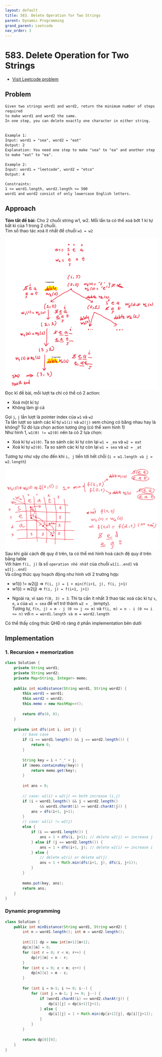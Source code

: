 ```yaml
---
layout: default
title: 583. Delete Operation for Two Strings
parent: Dynamic Programming
grand_parent: Leetcode
nav_order: 3
---
```


# 583. Delete Operation for Two Strings

* [Visit Leetcode problem](https://leetcode.com/problems/delete-operation-for-two-strings/description/)

## Problem
```
Given two strings word1 and word2, return the minimum number of steps required 
to make word1 and word2 the same.
In one step, you can delete exactly one character in either string.


Example 1:
Input: word1 = "sea", word2 = "eat"
Output: 2
Explanation: You need one step to make "sea" to "ea" and another step to make "eat" to "ea".

Example 2:
Input: word1 = "leetcode", word2 = "etco"
Output: 4

Constraints:
1 <= word1.length, word2.length <= 500
word1 and word2 consist of only lowercase English letters.
```

## Approach
**Tóm tắt đề bài:**
Cho 2 chuỗi string w1, w2. Mỗi lần ta có thể xoá bớt 1 kí tự bất kì của 1 trong 2 chuỗi.\
Tìm số thao tác xoá ít nhất để chuỗi `w1 = w2`

![image 1](./assets/583.1.png)
Đọc kĩ đề bài, mỗi lượt ta chỉ có thể có 2 action:
- Xoá một kí tự
- Không làm gì cả

Gọi `i`, `j` lần lượt là pointer index của `w1` và `w2` \
Ta lần lượt so sánh các kĩ tự `w1(i)` và `w2(j)` xem chúng có bằng nhau hay là không? Từ đó lựa chọn action tương ứng (có thể xem hình 1) \
Như hình 1, `w1(0) != w2(0)` nên ta có 2 lựa chọn:
- Xoá kí tự `w1(0)`. Ta so sánh các kí tự còn lại `w1 = _ea` và `w2 = eat`
- Xoá kí tự `w2(0)`. Ta so sánh các kí tự còn lại `w1 = sea` và `w2 = _at`

Tương tự như vậy cho đến khi `i, j` tiến tới hết chỗi (`i = w1.length và j = w2.length`)

![image 2](./assets/583.2.png)
Sau khi giải cách đệ quy ở trên, ta có thể mô hình hoá cách đệ quy ở trên bằng table \
Với hàm `f(i, j)` là số `operation nhỏ nhất` của chuỗi `w1[i..end]` và `w2[j..end]` \
Và công thức quy hoạch động như hình với 2 trường hợp:
- w1(i) != w2(j) => `f(i, j) = 1 + min(f(i+1, j), f(i, j+1)` 
- w1(i) = w2(j) => `f(i, j) = f(i+1, j+1)`

* Ngoài ra, vì sao `f(0, 3) = 3`. Thì ta cần ít nhất 3 thao tác xoá các kí tự `s`, `e`, `a` của `w1 = sea` để w1 trở thành `w2 = _` (empty). \
Tương tự, `f(n, j) = m - j (0 <= j <= m)` và `f(i, m) = n - i (0 <= i <= n)` với `n = word1.length và m = word2.length`

Có thể thấy công thức QHĐ rõ ràng ở phần implementation bên dưới
## Implementation
### 1. Recursion + memorization
```java
class Solution {
    private String word1;
    private String word2;
    private Map<String, Integer> memo;

    public int minDistance(String word1, String word2) {
        this.word1 = word1;
        this.word2 = word2;
        this.memo = new HashMap<>();

        return dfs(0, 0);
    }

    private int dfs(int i, int j) {
        // base case
        if (i == word1.length() && j == word2.length()) {
            return 0;
        }

        String key = i + "_" + j;
        if (memo.containsKey(key)) {
            return memo.get(key);
        }

        int ans = 0;

        // case: w1(i) = w2(j) => both increase (i,j)
        if (i < word1.length() && j < word2.length()
                && word1.charAt(i) == word2.charAt(j)) {
            ans = dfs(i+1, j+1);
        }
        // case: w1(i) != w2(j)
        else {
            if (i == word1.length()) {
                ans = 1 + dfs(i, j+1); // delete w2(j) => increase j
            } else if (j == word2.length()) {
                ans = 1 + dfs(i+1, j); // delete w1(i) => increase i
            } else {
                // delete w1(i) or delete w2(j)
                ans = 1 + Math.min(dfs(i+1, j), dfs(i, j+1));
            }
        }

        memo.put(key, ans);
        return ans;
    }
}
```
### Dynamic programming
```java
class Solution {
    public int minDistance(String word1, String word2) {
        int n = word1.length(); int m = word2.length();

        int[][] dp = new int[n+1][m+1];
        dp[n][m] = 0;
        for (int r = 0; r < n; r++) {
            dp[r][m] = n - r;
        }
        for (int c = 0; c < m; c++) {
            dp[n][c] = m - c;
        }

        for (int i = n-1; i >= 0; i--) {
            for (int j = m-1; j >= 0; j--) {
                if (word1.charAt(i) == word2.charAt(j)) {
                    dp[i][j] = dp[i+1][j+1];
                } else {
                    dp[i][j] = 1 + Math.min(dp[i+1][j], dp[i][j+1]);
                }
            }
        }

        return dp[0][0];
    }
}
```